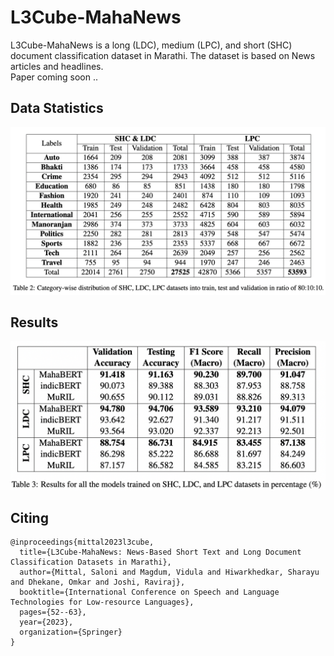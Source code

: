 # L3Cube-MahaNews

L3Cube-MahaNews is a long (LDC), medium (LPC), and short (SHC) document classification dataset in Marathi. The dataset is based on News articles and headlines. <br>
Paper coming soon ..

## Data Statistics
![Alt Text](mahanews_stats.png)

## Results
![Alt Text](mahanews_results.png)

## Citing
```
@inproceedings{mittal2023l3cube,
  title={L3Cube-MahaNews: News-Based Short Text and Long Document Classification Datasets in Marathi},
  author={Mittal, Saloni and Magdum, Vidula and Hiwarkhedkar, Sharayu and Dhekane, Omkar and Joshi, Raviraj},
  booktitle={International Conference on Speech and Language Technologies for Low-resource Languages},
  pages={52--63},
  year={2023},
  organization={Springer}
}
```
